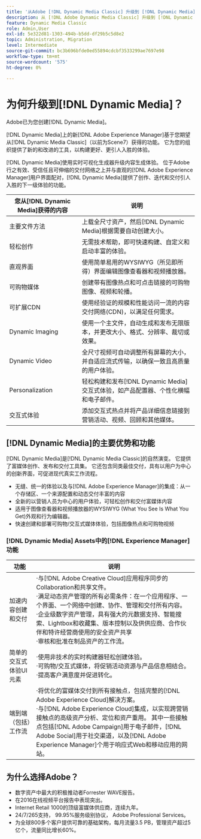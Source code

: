 ```yaml
---
title: '从Adobe [!DNL Dynamic Media Classic] 升级到 [!DNL Dynamic Media] Assets上的 [!DNL Experience Manager] '
description: 从 [!DNL Adobe Dynamic Media Classic] 升级到 [!DNL Dynamic Media] 上的 [!DNL Adobe Experience Manager]。 了解 [!DNL Dynamic Media]的主要优势和功能。 查看功能列表比较、升级常见问题解答和准备情况检查列表。
feature: Dynamic Media Classic
role: Admin,User
exl-id: 5e322d81-1303-494b-b5dd-df29b5c5d8e2
topic: Administration, Migration
level: Intermediate
source-git-commit: bc3b696bfde0ed55894cdcbf3533299ae7697e98
workflow-type: tm+mt
source-wordcount: '575'
ht-degree: 0%

---
```


# 为何升级到[!DNL Dynamic Media]？

Adobe已为您创建[!DNL Dynamic Media]。

[!DNL Dynamic Media]上的新[!DNL Adobe Experience Manager]基于您期望从[!DNL Dynamic Media Classic]（以前为Scene7）获得的功能。 它为您的组织提供了新的和改进的工具，以构建更好、更引人入胜的体验。

[!DNL Dynamic Media]使用实时可视化生成器升级内容生成体验。 位于Adobe行之有效、受信任且可伸缩的交付网络之上并与直观的[!DNL Adobe Experience Manager]用户界面配对，[!DNL Dynamic Media]提供了创作、迭代和交付引人入胜的下一级体验的功能。

| 您从[!DNL Dynamic Media]获得的内容 | 说明 |
| --- | --- |
| 主要文件方法 | 上载全尺寸资产，然后[!DNL Dynamic Media]根据需要自动创建大小。 |
| 轻松创作 | 无需技术帮助，即可快速构建、自定义和启动丰富的体验。 |
| 直观界面 | 使用简单易用的WYSIWYG（所见即所得）界面编辑图像查看器和视频播放器。 |
| 可购物媒体 | 创建带有图像热点和可点击链接的可购物图像、视频和轮播。 |
| 可扩展CDN | 使用经验证的规模和性能访问一流的内容交付网络(CDN)，以满足任何需求。 |
| Dynamic Imaging | 使用一个主文件，自动生成和发布无限版本，并更改大小、格式、分辨率、裁切或效果。 |
| Dynamic Video | 全尺寸视频可自动调整所有屏幕的大小，并自适应流式传输，以确保一致且高质量的用户体验。 |
| Personalization | 轻松构建和发布[!DNL Dynamic Media]交互式体验，如产品配置器、个性化横幅和电子邮件。 |
| 交互式体验 | 添加交互式热点并将产品详细信息链接到营销活动、视频、回顾和其他媒体。 |

## [!DNL Dynamic Media]的主要优势和功能

[!DNL Dynamic Media]是[!DNL Dynamic Media Classic]的自然演变。 它提供了富媒体创作、发布和交付工具集。 它还包含同类最佳交付，具有以用户为中心的创新界面，可促进现代真实工作流程。

* 无缝、统一的体验以及与[!DNL Adobe Experience Manager]的集成：从一个存储区、一个来源配置和动态交付丰富的内容
* 全新的以营销人员为中心的用户体验，可轻松创作和交付富媒体内容
* 适用于图像查看器和视频播放器的WYSIWYG (What You See Is What You Get)外观和行为编辑器。
* 快速创建和部署可购物/交互式媒体体验，包括图像热点和可购物视频

### [!DNL Dynamic Media] Assets中的[!DNL Experience Manager]功能

| 功能 | 说明 |
| --- | --- |
| 加速内容创建和交付 | ·与[!DNL Adobe Creative Cloud]应用程序同步的Collaboration和共享文件。<br>·满足动态资产管理的所有必需条件：在一个应用程序、一个界面、一个网络中创建、协作、管理和交付所有内容。<br>·企业级数字资产管理，具有强大的元数据支持、智能搜索、Lightbox和收藏集、版本控制以及供供应商、合作伙伴和特许经营商使用的安全资产共享<br>·审核和批准在制品资产的工作流。 |
| 简单的交互式体验UI元素 | ·使用非技术的实时构建器轻松创建体验。<br>·可购物/交互式媒体，将促销活动资源与产品信息相结合。<br>·提高客户满意度并促进转化。 |
| 端到端（包括）工作流 | ·将优化的富媒体交付到所有接触点，包括完整的[!DNL Adobe Experience Cloud]解决方案。<br>·与[!DNL Adobe Experience Cloud]集成，以实现跨营销接触点的高级资产分析、定位和资产重用。 其中一些接触点包括[!DNL Adobe Campaign]用于电子邮件，[!DNL Adobe Social]用于社交渠道，以及[!DNL Adobe Experience Manager]个用于响应式Web和移动应用的网站。 |

## 为什么选择Adobe？

* 数字资产中最大的积极推动者Forrester WAVE报告。
* 在2016在线视频平台报告中表现突出。
* Internet Retail 1000的顶级富媒体供应商，连续九年。
* 24/7/265支持， 99.95%服务级别协议， Adobe Professional Services。
* 为全球800多个客户提供可靠的基础架构，每月流量3.5 PB，管理资产超过5亿个，流量同比增长60%。

